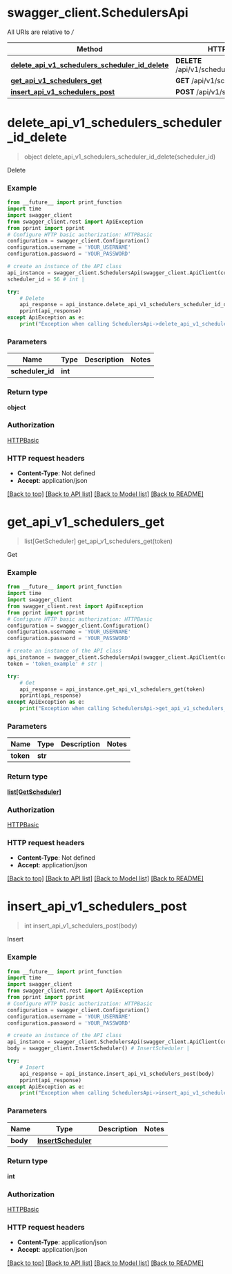 # swagger_client.SchedulersApi

All URIs are relative to */*

Method | HTTP request | Description
------------- | ------------- | -------------
[**delete_api_v1_schedulers_scheduler_id_delete**](SchedulersApi.md#delete_api_v1_schedulers_scheduler_id_delete) | **DELETE** /api/v1/schedulers/{scheduler_id} | Delete
[**get_api_v1_schedulers_get**](SchedulersApi.md#get_api_v1_schedulers_get) | **GET** /api/v1/schedulers | Get
[**insert_api_v1_schedulers_post**](SchedulersApi.md#insert_api_v1_schedulers_post) | **POST** /api/v1/schedulers | Insert

# **delete_api_v1_schedulers_scheduler_id_delete**
> object delete_api_v1_schedulers_scheduler_id_delete(scheduler_id)

Delete

### Example
```python
from __future__ import print_function
import time
import swagger_client
from swagger_client.rest import ApiException
from pprint import pprint
# Configure HTTP basic authorization: HTTPBasic
configuration = swagger_client.Configuration()
configuration.username = 'YOUR_USERNAME'
configuration.password = 'YOUR_PASSWORD'

# create an instance of the API class
api_instance = swagger_client.SchedulersApi(swagger_client.ApiClient(configuration))
scheduler_id = 56 # int | 

try:
    # Delete
    api_response = api_instance.delete_api_v1_schedulers_scheduler_id_delete(scheduler_id)
    pprint(api_response)
except ApiException as e:
    print("Exception when calling SchedulersApi->delete_api_v1_schedulers_scheduler_id_delete: %s\n" % e)
```

### Parameters

Name | Type | Description  | Notes
------------- | ------------- | ------------- | -------------
 **scheduler_id** | **int**|  | 

### Return type

**object**

### Authorization

[HTTPBasic](../README.md#HTTPBasic)

### HTTP request headers

 - **Content-Type**: Not defined
 - **Accept**: application/json

[[Back to top]](#) [[Back to API list]](../README.md#documentation-for-api-endpoints) [[Back to Model list]](../README.md#documentation-for-models) [[Back to README]](../README.md)

# **get_api_v1_schedulers_get**
> list[GetScheduler] get_api_v1_schedulers_get(token)

Get

### Example
```python
from __future__ import print_function
import time
import swagger_client
from swagger_client.rest import ApiException
from pprint import pprint
# Configure HTTP basic authorization: HTTPBasic
configuration = swagger_client.Configuration()
configuration.username = 'YOUR_USERNAME'
configuration.password = 'YOUR_PASSWORD'

# create an instance of the API class
api_instance = swagger_client.SchedulersApi(swagger_client.ApiClient(configuration))
token = 'token_example' # str | 

try:
    # Get
    api_response = api_instance.get_api_v1_schedulers_get(token)
    pprint(api_response)
except ApiException as e:
    print("Exception when calling SchedulersApi->get_api_v1_schedulers_get: %s\n" % e)
```

### Parameters

Name | Type | Description  | Notes
------------- | ------------- | ------------- | -------------
 **token** | **str**|  | 

### Return type

[**list[GetScheduler]**](GetScheduler.md)

### Authorization

[HTTPBasic](../README.md#HTTPBasic)

### HTTP request headers

 - **Content-Type**: Not defined
 - **Accept**: application/json

[[Back to top]](#) [[Back to API list]](../README.md#documentation-for-api-endpoints) [[Back to Model list]](../README.md#documentation-for-models) [[Back to README]](../README.md)

# **insert_api_v1_schedulers_post**
> int insert_api_v1_schedulers_post(body)

Insert

### Example
```python
from __future__ import print_function
import time
import swagger_client
from swagger_client.rest import ApiException
from pprint import pprint
# Configure HTTP basic authorization: HTTPBasic
configuration = swagger_client.Configuration()
configuration.username = 'YOUR_USERNAME'
configuration.password = 'YOUR_PASSWORD'

# create an instance of the API class
api_instance = swagger_client.SchedulersApi(swagger_client.ApiClient(configuration))
body = swagger_client.InsertScheduler() # InsertScheduler | 

try:
    # Insert
    api_response = api_instance.insert_api_v1_schedulers_post(body)
    pprint(api_response)
except ApiException as e:
    print("Exception when calling SchedulersApi->insert_api_v1_schedulers_post: %s\n" % e)
```

### Parameters

Name | Type | Description  | Notes
------------- | ------------- | ------------- | -------------
 **body** | [**InsertScheduler**](InsertScheduler.md)|  | 

### Return type

**int**

### Authorization

[HTTPBasic](../README.md#HTTPBasic)

### HTTP request headers

 - **Content-Type**: application/json
 - **Accept**: application/json

[[Back to top]](#) [[Back to API list]](../README.md#documentation-for-api-endpoints) [[Back to Model list]](../README.md#documentation-for-models) [[Back to README]](../README.md)

